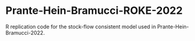 # Prante-Hein-Bramucci-ROKE-2022
R replication code for the stock-flow consistent model used in Prante-Hein-Bramucci-2022.
